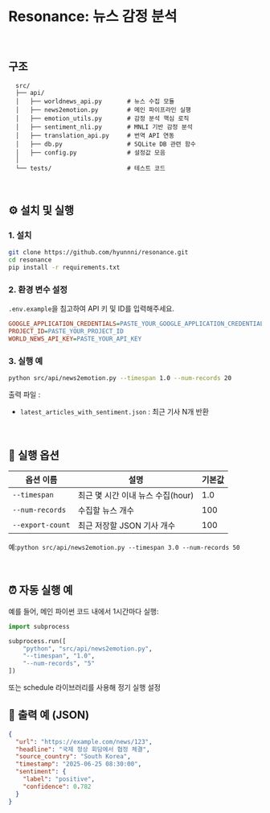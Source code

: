 # Resonance: 뉴스 감정 분석

<br>

## 구조

```
  src/
  ├── api/
  │   ├── worldnews_api.py       # 뉴스 수집 모듈
  │   ├── news2emotion.py        # 메인 파이프라인 실행
  │   ├── emotion_utils.py       # 감정 분석 핵심 로직
  │   ├── sentiment_nli.py       # MNLI 기반 감정 분석
  │   ├── translation_api.py     # 번역 API 연동
  │   ├── db.py                  # SQLite DB 관련 함수
  │   ├── config.py              # 설정값 모음
  │
  └── tests/                     # 테스트 코드
```

<br>

## ⚙️ 설치 및 실행

### 1. 설치

```bash
git clone https://github.com/hyunnni/resonance.git
cd resonance
pip install -r requirements.txt
```

### 2. 환경 변수 설정 
`.env.example`을 침고하여 API 키 및 ID를 입력해주세요.
```ini
GOOGLE_APPLICATION_CREDENTIALS=PASTE_YOUR_GOOGLE_APPLICATION_CREDENTIALS(.JSON)
PROJECT_ID=PASTE_YOUR_PROJECT_ID
WORLD_NEWS_API_KEY=PASTE_YOUR_API_KEY
```

### 3. 실행 예
```bash
python src/api/news2emotion.py --timespan 1.0 --num-records 20
```
출력 파일 :
- `latest_articles_with_sentiment.json` : 최근 기사 N개 반환

<br>

## 🧪 실행 옵션
| 옵션 이름            | 설명                | 기본값 |
| ---------------- | ----------------- | --- |
| `--timespan`     | 최근 몇 시간 이내 뉴스 수집(hour)  | 1.0 |
| `--num-records`  | 수집할 뉴스 개수         | 100 |
| `--export-count` | 최근 저장할 JSON 기사 개수 | 100 |

예:`python src/api/news2emotion.py --timespan 3.0 --num-records 50`

<br>

## ⏰ 자동 실행 예

예를 들어, 메인 파이썬 코드 내에서 1시간마다 실행:
```python
import subprocess

subprocess.run([
    "python", "src/api/news2emotion.py",
    "--timespan", "1.0",
    "--num-records", "5"
])
```
또는 schedule 라이브러리를 사용해 정기 실행 설정
<br>

## 📄 출력 예 (JSON)
```json
{
  "url": "https://example.com/news/123",
  "headline": "국제 정상 회담에서 협정 체결",
  "source_country": "South Korea",
  "timestamp": "2025-06-25 08:30:00",
  "sentiment": {
    "label": "positive",
    "confidence": 0.782
  }
}
```
<br>
